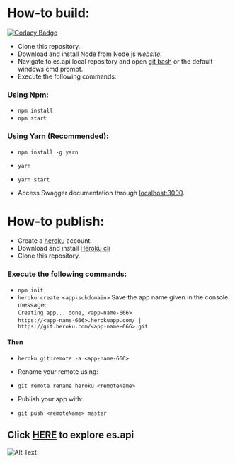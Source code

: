 # How-to build:

[![Codacy Badge](https://api.codacy.com/project/badge/Grade/7f90799595834061894498abeee44223)](https://app.codacy.com/manual/brunohaf/es.api?utm_source=github.com&utm_medium=referral&utm_content=brunohaf/es.api&utm_campaign=Badge_Grade_Dashboard)

- Clone this repository.
- Download and install Node from Node.js *[website](https://nodejs.org/en/download/)*.
- Navigate to es.api local repository and open [git bash](https://gitforwindows.org/) or the default windows cmd prompt.
- Execute the following commands:<br>

### Using Npm:
- `npm install`
- `npm start`

### Using Yarn (Recommended):
- `npm install -g yarn`
- `yarn`
- `yarn start`

- Access Swagger documentation through [localhost:3000](http://localhost:3000).

# How-to publish:

- Create a [heroku](https://id.heroku.com/login) account.
- Download and install [Heroku cli](https://devcenter.heroku.com/articles/heroku-cli#download-and-install)
- Clone this repository.

### Execute the following commands:
- `npm init`
- `heroku create <app-subdomain>` 
Save the app name given in the console message:<br>
`Creating app... done, <app-name-666>`<br>
`https://<app-name-666>.herokuapp.com/ | https://git.heroku.com/<app-name-666>.git`

#### Then

- `heroku git:remote -a <app-name-666>`

- Rename your remote using:
- `git remote rename heroku <remoteName>`

- Publish your app with:
- `git push <remoteName> master`

## Click [HERE](https://es-api1.herokuapp.com/ ) to explore es.api

![Alt Text](https://i.giphy.com/media/SQgbkziuGrNxS/giphy.webp)

